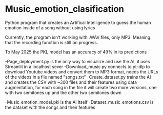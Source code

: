 # Music_emotion_clasification
Python program that creates an Artifical Intelligence to guess the human emotion inside of a song without using lyrics

Currently, the program isn't working with .WAV files, only MP3. Meaning that the recording function is still on progress.

To May 2025 the PKL model has an accuracy of 49% in its predictions

-Page_deployment.py is the only way to visualize and use the AI, it uses Streamlit in a localhost sever
-Download_music.py connects to yt-dlp to download Youtube videos and convert them to MP3 format, needs the URLs of the videos in a file named "songs.txt"
-Create_dataset.py trains the AI and creates the CSV with ~300 files and their features using data augmentation, for each song in the file it will create two more versions, one with two semitones up and the other two semitones down

-Music_emotion_model.pkl is the AI itself
-Dataset_music_emotions.csv is the dataset with the songs and their features
